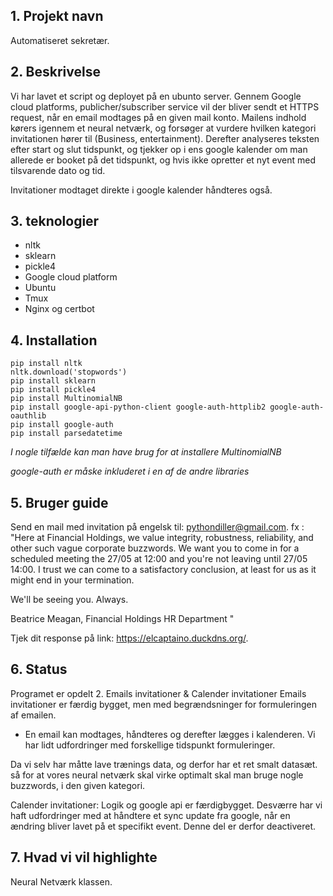 ## 1. Projekt navn
Automatiseret sekretær.

## 2. Beskrivelse
Vi har lavet et script og deployet på en ubunto server. Gennem Google cloud platforms, publicher/subscriber service vil der bliver sendt et HTTPS request, når en email modtages på en given mail konto.  Mailens indhold kørers igennem et neural netværk, og forsøger at vurdere hvilken kategori invitationen hører til (Business, entertainment).
Derefter analyseres teksten efter start og slut tidspunkt, og tjekker op i ens google kalender om man allerede er booket på det tidspunkt, og hvis ikke opretter et nyt event med tilsvarende dato og tid.

Invitationer modtaget direkte i google kalender håndteres også.

## 3. teknologier
* nltk 
* sklearn
* pickle4
* Google cloud platform
* Ubuntu
* Tmux
* Nginx og certbot


## 4. Installation
```
pip install nltk 
nltk.download('stopwords') 
pip install sklearn 
pip install pickle4 
pip install MultinomialNB
pip install google-api-python-client google-auth-httplib2 google-auth-oauthlib
pip install google-auth
pip install parsedatetime
```
*I nogle tilfælde kan man have brug for at installere MultinomialNB*

*google-auth er måske inkluderet i en af de andre libraries*

## 5. Bruger guide


Send en mail med invitation på engelsk til: pythondiller@gmail.com. 
fx : "Here at Financial Holdings, we value integrity, robustness, reliability,
and other such vague corporate buzzwords. We want you to come in for a
scheduled meeting the 27/05 at 12:00 and you're not leaving until 27/05
14:00. I trust we can come to a satisfactory conclusion, at least for us as
it might end in your termination.

We'll be seeing you. Always.

Beatrice Meagan, Financial Holdings HR Department
"

Tjek dit response på link: https://elcaptaino.duckdns.org/.

## 6. Status
Programet er opdelt 2. Emails invitationer & Calender invitationer
Emails invitationer er færdig bygget, men med begrændsninger for formuleringen af emailen.
 - En email kan modtages, håndteres og derefter lægges i kalenderen. 
Vi har lidt udfordringer med forskellige tidspunkt formuleringer.

Da vi selv har måtte lave trænings data, og derfor har et ret smalt datasæt. så for at vores neural netværk skal virke optimalt skal man bruge nogle buzzwords, i den given kategori.

Calender invitationer: 
Logik og google api er færdigbygget. Desværre har vi haft udfordringer med at håndtere et sync update fra google, når en ændring bliver lavet på et specifikt event. Denne del er derfor deactiveret.

## 7. Hvad vi vil highlighte
Neural Netværk klassen.

